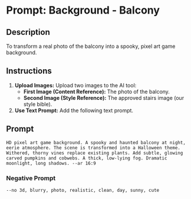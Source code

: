 # Prompt: Background - Balcony

## Description
To transform a real photo of the balcony into a spooky, pixel art game background.

## Instructions

1.  **Upload Images:** Upload two images to the AI tool:
    *   **First Image (Content Reference):** The photo of the balcony.
    *   **Second Image (Style Reference):** The approved stairs image (our style bible).
2.  **Use Text Prompt:** Add the following text prompt.

## Prompt

```
HD pixel art game background. A spooky and haunted balcony at night, eerie atmosphere. The scene is transformed into a Halloween theme. Withered, thorny vines replace existing plants. Add subtle, glowing carved pumpkins and cobwebs. A thick, low-lying fog. Dramatic moonlight, long shadows. --ar 16:9
```

### Negative Prompt

```
--no 3d, blurry, photo, realistic, clean, day, sunny, cute
```
